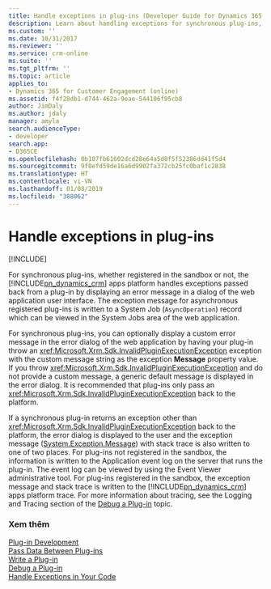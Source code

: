 ```yaml
---
title: Handle exceptions in plug-ins (Developer Guide for Dynamics 365 for Customer Engagement apps) | MicrosoftDocs
description: Learn about handling exceptions for synchronous plug-ins, that are passed back from a plug-in by displaying an error message in a dialog of the web application user interface. The exception message for asynchronous registered plug-ins is written to a System Job (AsyncOperation) record which can be viewed in the System Jobs area of the web application.
ms.custom: ''
ms.date: 10/31/2017
ms.reviewer: ''
ms.service: crm-online
ms.suite: ''
ms.tgt_pltfrm: ''
ms.topic: article
applies_to:
- Dynamics 365 for Customer Engagement (online)
ms.assetid: f4f28db1-d744-462a-9eae-544106f95cb8
author: JimDaly
ms.author: jdaly
manager: amyla
search.audienceType:
- developer
search.app:
- D365CE
ms.openlocfilehash: 0b187fb61602dcd28e64a5d8f5f52386dd41f5d4
ms.sourcegitcommit: 9f0efd59de16a6d9902fa372cb25fc0baf1c2838
ms.translationtype: HT
ms.contentlocale: vi-VN
ms.lasthandoff: 01/08/2019
ms.locfileid: "388062"
---
```

# <a name="handle-exceptions-in-plug-ins"></a>Handle exceptions in plug-ins

[!INCLUDE[](../includes/cc_applies_to_update_9_0_0.md)]

For synchronous plug-ins, whether registered in the sandbox or not, the [!INCLUDE[pn_dynamics_crm](../includes/pn-dynamics-crm.md)] apps platform handles exceptions passed back from a plug-in by displaying an error message in a dialog of the web application user interface. The exception message for asynchronous registered plug-ins is written to a System Job (`AsyncOperation`) record which can be viewed in the System Jobs area of the web application.  
  
 For synchronous plug-ins, you can optionally display a custom error message in the error dialog of the web application by having your plug-in throw an <xref:Microsoft.Xrm.Sdk.InvalidPluginExecutionException> exception with the custom message string as the exception **Message** property value. If you throw <xref:Microsoft.Xrm.Sdk.InvalidPluginExecutionException> and do not provide a custom message, a generic default message is displayed in the error dialog. It is recommended that plug-ins only pass an <xref:Microsoft.Xrm.Sdk.InvalidPluginExecutionException> back to the platform.  
  
 If a synchronous plug-in returns an exception other than <xref:Microsoft.Xrm.Sdk.InvalidPluginExecutionException> back to the platform, the error dialog is displayed to the user and the exception message ([System.Exception.Message](https://msdn.microsoft.com/library/system.exception.message.aspx)) with stack trace is also written to one of two places. For plug-ins not registered in the sandbox, the information is written to the Application event log on the server that runs the plug-in. The event log can be viewed by using the Event Viewer administrative tool. For plug-ins registered in the sandbox, the exception message and stack trace is written to the [!INCLUDE[pn_dynamics_crm](../includes/pn-dynamics-crm.md)] apps platform trace. For more information about tracing, see the Logging and Tracing section of the [Debug a Plug-in](debug-plugin.md) topic.  
  
### <a name="see-also"></a>Xem thêm  
 [Plug-in Development](plugin-development.md)   
 [Pass Data Between Plug-ins](pass-data-between-plug-ins.md)   
 [Write a Plug-in](write-plugin.md)   
 [Debug a Plug-in](debug-plugin.md)   
 [Handle Exceptions in Your Code](org-service/handle-exceptions-code.md)
